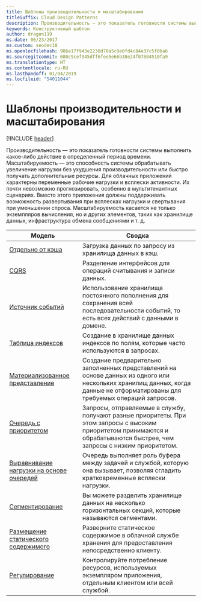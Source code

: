```yaml
---
title: Шаблоны производительности и масштабирования
titleSuffix: Cloud Design Patterns
description: Производительность — это показатель готовности системы выполнить какое-либо действие в определенный период времени. Масштабируемость — это способность системы обрабатывать увеличение нагрузки без ухудшения производительности или быстро получать дополнительные ресурсы. Для облачных приложений характерны переменные рабочие нагрузки и всплески активности. Их почти невозможно прогнозировать, особенно в мультитенантных сценариях. Вместо этого приложения должны поддерживать возможность развертывания при всплесках нагрузки и свертывания при уменьшении спроса. Масштабируемость касается не только экземпляров вычисления, но и других элементов, таких как хранилище данных, инфраструктура обмена сообщениями и т. д.
keywords: Конструктивный шаблон
author: dragon119
ms.date: 06/23/2017
ms.custom: seodec18
ms.openlocfilehash: 986e17f943e2238d70a5c9e0fd4c84e37c5f06a6
ms.sourcegitcommit: 680c9cef945dff6fee5e66b38e24f07804510fa9
ms.translationtype: HT
ms.contentlocale: ru-RU
ms.lasthandoff: 01/04/2019
ms.locfileid: "54011044"
---
```

# <a name="performance-and-scalability-patterns"></a>Шаблоны производительности и масштабирования

[!INCLUDE [header](../../_includes/header.md)]

Производительность — это показатель готовности системы выполнить какое-либо действие в определенный период времени. Масштабируемость — это способность системы обрабатывать увеличение нагрузки без ухудшения производительности или быстро получать дополнительные ресурсы. Для облачных приложений характерны переменные рабочие нагрузки и всплески активности. Их почти невозможно прогнозировать, особенно в мультитенантных сценариях. Вместо этого приложения должны поддерживать возможность развертывания при всплесках нагрузки и свертывания при уменьшении спроса. Масштабируемость касается не только экземпляров вычисления, но и других элементов, таких как хранилище данных, инфраструктура обмена сообщениями и т. д.

|                           Модель                            |                                                                        Сводка                                                                         |
|--------------------------------------------------------------|--------------------------------------------------------------------------------------------------------------------------------------------------------|
|               [Отдельно от кэша](../cache-aside.md)               |                                                   Загрузка данных по запросу из хранилища данных в кэш.                                                   |
|                      [CQRS](../cqrs.md)                      |                           Разделение интерфейсов для операций считывания и записи данных.                           |
|            [Источник событий](../event-sourcing.md)            |                     Использование хранилища постоянного пополнения для сохранения всей последовательности событий, то есть всех действий с данными в домене.                      |
|               [Таблица индексов](../index-table.md)               |                                Создание в хранилище данных индексов по полям, которые часто используются в запросах.                                |
|         [Материализованное представление](../materialized-view.md)         |       Создание предварительно заполненных представлений на основе данных из одного или нескольких хранилищ данных, когда данные не отформатированы для требуемых операций запросов.        |
|            [Очередь с приоритетом](../priority-queue.md)            | Запросы, отправляемые в службу, получают разные приоритеты. При этом запросы с высоким приоритетом принимаются и обрабатываются быстрее, чем запросы с низким приоритетом. |
| [Выравнивание нагрузки на основе очередей](../queue-based-load-leveling.md) |              Очередь выполняет роль буфера между задачей и службой, которую она вызывает, позволяя сгладить кратковременные всплески нагрузки.               |
|                  [Сегментирование](../sharding.md)                  |                                           Вы можете разделить хранилище данных на несколько горизонтальных секций, которые называются сегментами.                                           |
|    [Размещение статического содержимого](../static-content-hosting.md)    |                          Разверните статическое содержимое в облачной службе хранения для предоставления непосредственно клиенту.                          |
|                [Регулирование](../throttling.md)                |                Контролируйте потребление ресурсов, используемых экземпляром приложения, отдельным клиентом или всей службой.                 |
